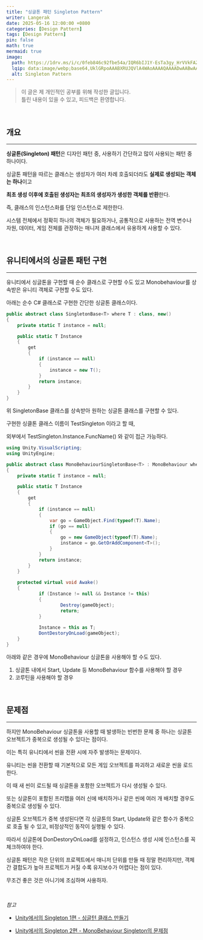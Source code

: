 ```yaml
---
title: "싱글톤 패턴 Singleton Pattern"
writer: Langerak
date: 2025-05-16 12:00:00 +0800
categories: [Design Pattern]
tags: [Design Pattern]
pin: false
math: true
mermaid: true
image:
  path: https://1drv.ms/i/c/0feb846c92fbe54a/IQR6bIJ1Y-EsTa3gy_HrVVkFAZ85emV1uACSjj0gf3lXqOc?width=1024
  lqip: data:image/webp;base64,UklGRpoAAABXRUJQVlA4WAoAAAAQAAAADwAABwAAQUxQSDIAAAARL0AmbZurmr57yyIiqE8oiG0bejIYEQTgqiDA9vqnsUSI6H+oAERp2HZ65qP/VIAWAFZQOCBCAAAA8AEAnQEqEAAIAAVAfCWkAALp8sF8rgRgAP7o9FDvMCkMde9PK7euH5M1m6VWoDXf2FkP3BqV0ZYbO6NA/VFIAAAA
  alt: Singleton Pattern
---
```


> 이 글은 제 개인적인 공부를 위해 작성한 글입니다.   
> 틀린 내용이 있을 수 있고, 피드백은 환영합니다.

<br/>

## 개요

---

**싱글톤(Singleton) 패턴**은 디자인 패턴 중, 사용하기 간단하고 많이 사용되는 패턴 중 하나이다.

싱글톤 패턴을 따르는 클래스는 생성자가 여러 차례 호출되더라도 **실제로 생성되는 객체는 하나**이고

**최초 생성 이후에 호출된 생성자는 최초의 생성자가 생성한 객체를 반환**한다.

즉, 클래스의 인스턴스화를 단일 인스턴스로 제한한다.

시스템 전체에서 정확히 하나의 객체가 필요하거나, 공통적으로 사용하는 전역 변수나 자원, 데이터, 게임 전체를 관장하는 매니저 클래스에서 유용하게 사용할 수 있다.

<br/>

## 유니티에서의 싱글톤 패턴 구현

---

유니티에서 싱글톤을 구현할 때 순수 클래스로 구현할 수도 있고 Monobehaviour를 상속받은 유니티 객체로 구현할 수도 있다.

아래는 순수 C# 클래스로 구현한 간단한 싱글톤 클래스이다.

```csharp
public abstract class SingletonBase<T> where T : class, new()
{
    private static T instance = null;

    public static T Instance
    {
        get
        {
            if (instance == null)
            {
                instance = new T();
            }
            return instance;
        }
    }
}

```

위 SingletonBase 클래스를 상속받아 원하는 싱글톤 클래스를 구현할 수 있다.

구현한 싱클톤 클래스 이름이 TestSingleton 이라고 할 때,

외부에서 TestSingleton.Instance.FuncName() 와 같이 접근 가능하다.

```csharp
using Unity.VisualScripting;
using UnityEngine;

public abstract class MonoBehaviourSingletonBase<T> : MonoBehaviour where T : MonoBehaviour
{
    private static T instance = null;

    public static T Instance
    {
        get
        {
            if (instance == null)
            {
                var go = GameObject.Find(typeof(T).Name);
                if (go == null)
                {
                    go = new GameObject(typeof(T).Name);
                    instance = go.GetOrAddComponent<T>();
                }
            }
            return instance;
        }
    }
    
    protected virtual void Awake()
    {
		    if (Instance != null && Instance != this)
		    {
				    Destroy(gameObject);
				    return;
		    }
		    
		    Instance = this as T;
		    DontDestoryOnLoad(gameObject);
    }
}

```

아래와 같은 경우에 MonoBehaviour 싱글톤을 사용해야 할 수도 있다.

1. 싱글톤 내에서 Start, Update 등 MonoBehaviour 함수를 사용해야 할 경우
2. 코루틴을 사용해야 할 경우

<br/>

## 문제점

---

하지만 MonoBehaviour 싱글톤을 사용할 때 발생하는 빈번한 문제 중 하나는 싱글톤 오브젝트가 중복으로 생성될 수 있다는 점이다.

이는 특히 유니티에서 씬을 전환 시에 자주 발생하는 문제이다.

유니티는 씬을 전환할 때 기본적으로 모든 게임 오브젝트를 파괴하고 새로운 씬을 로드한다.

이 때 새 씬이 로드될 때 싱글톤을 포함한 오브젝트가 다시 생성될 수 있다.

또는 싱글톤이 포함된 프리팹을 여러 신에 배치하거나 같은 씬에 여러 개 배치할 경우도 중복으로 생성될 수 있다.

싱글톤 오브젝트가 중복 생성된다면 각 싱글톤의 Start, Update와 같은 함수가 중복으로 호출 될 수 있고, 비정상적인 동작이 실행될 수 있다.

따라서 싱글톤에 DonDestoryOnLoad를 설정하고, 인스턴스 생성 시에 인스턴스를 꼭 체크하여야 한다.

싱글톤 패턴은 작은 단위의 프로젝트에서 매니저 단위를 만들 때 정말 편리하지만, 객체 간 결합도가 높아 프로젝트가 커질 수록 유지보수가 어렵다는 점이 있다.

무조건 좋은 것은 아니기에 조심하며 사용하자.

<br/>

_참고_

- [Unity에서의 Singleton 1편 - 싱글턴 클래스 만들기](https://velog.io/@the_paper__/Unity에서의-Singleton-1편-싱글턴-클래스-만들기)

- [Unity에서의 Singleton 2편 - MonoBehaviour Singleton의 문제점](https://velog.io/@the_paper__/Unity에서의-Singleton-2편-MonoBehaviour-Singleton의-문제점)
